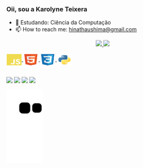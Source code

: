 ### Oii, sou a Karolyne Teixera

- 🌱 Estudando: Ciência da Computação
- 📫 How to reach me: hinathaushima@gmail.com

<div align="center">
  <a href="https://github.com/KaahSouza01">
  <img height="150em" src="https://github-readme-stats.vercel.app/api?username=KaahSouza01&show_icons=true&theme=dracula&include_all_commits=true&count_private=true"/>
  <img height="115em" src="https://github-readme-stats.vercel.app/api/top-langs/?username=KaahSouza01&layout=compact&langs_count=7&theme=dracula"/>
</div>
  
<div style="display: inline_block"><br>
  <img align="center" alt="kaah-Js" height="30" width="40" src="https://raw.githubusercontent.com/devicons/devicon/master/icons/javascript/javascript-plain.svg">
  <img align="center" alt="kaah-HTML" height="30" width="40" src="https://raw.githubusercontent.com/devicons/devicon/master/icons/html5/html5-original.svg">
  <img align="center" alt="kaah-CSS" height="30" width="40" src="https://raw.githubusercontent.com/devicons/devicon/master/icons/css3/css3-original.svg">
  <img align="center" alt="kaah-Python" height="30" width="40" src="https://raw.githubusercontent.com/devicons/devicon/master/icons/python/python-original.svg">
</div>

##

<div>
  <div> 
  <a href="https://www.instagram.com/karolynetexeira/" target="_blank"><img src="https://img.shields.io/badge/-Instagram-%23E4405F?style=for-the-badge&logo=instagram&logoColor=white" target="_blank"></a>
 <a href="https://discord.com/channels/@me/794639888943284284" target="_blank"><img src="https://img.shields.io/badge/Discord-7289DA?style=for-the-badge&logo=discord&logoColor=white" target="_blank"></a> 
  <a href = "mailto:contatorafaballerini@gmail.com"><img src="https://img.shields.io/badge/-Gmail-%23333?style=for-the-badge&logo=gmail&logoColor=white" target="_blank"></a>
  <a href="https://www.linkedin.com/in/karolyne-teixeira-1401b7219/" target="_blank"><img src="https://img.shields.io/badge/-LinkedIn-%230077B5?style=for-the-badge&logo=linkedin&logoColor=white" target="_blank"></a> 
</div>

  ![Snake animation](https://github.com/KaahSouza01/KaahSouza01/blob/output/github-contribution-grid-snake.svg)

